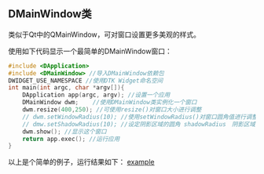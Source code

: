 ## DMainWindow类
类似于Qt中的QMainWindow，可对窗口设置更多美观的样式。

使用如下代码显示一个最简单的DMainWindow窗口：
```cpp
#include <DApplication>
#include <DMainWindow> //导入DMainWindow依赖包
DWIDGET_USE_NAMESPACE //使用DTK Widget命名空间
int main(int argc, char *argv[]){
	DApplication app(argc, argv); //设置一个应用
	DMainWindow dwm;    //使用DMainWindow类实例化一个窗口
    dwm.resize(400,250); //可使用resize()对窗口大小进行调整
    // dwm.setWindowRadius(10); //使用setWindowRadius()对窗口圆角值进行调整
	// dmw.setShadowRadius(10); //设定阴影区域的圆角 shadowRadius　阴影区域圆角大小
	dwm.show(); //显示这个窗口
	return app.exec(); //运行应用
}

```
以上是个简单的例子，运行结果如下：
[example](/docs/images/dmainwindow_example.png)
